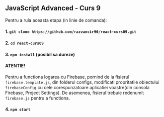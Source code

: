 ## JavaScript Advanced - Curs 9

Pentru a rula aceasta etapa (in linie de comanda):

#### 1. `git clone https://github.com/razvancir96/react-curs09.git`

#### 2. `cd react-curs09`

#### 3. `npm install` (posibil sa dureze)

#### ATENTIE! 
Pentru a functiona logarea cu Firebase, pornind de la fisierul `firebase.template.js`, din folderul configs, modificati propritatile obiectului `firebaseConfig` cu cele corespunzatoare aplicatiei voastre(din consola Firebase, Project Settings). De asemenea, fisierul trebuie redenumit `firebase.js` pentru a functiona.

#### 4. `npm start`


